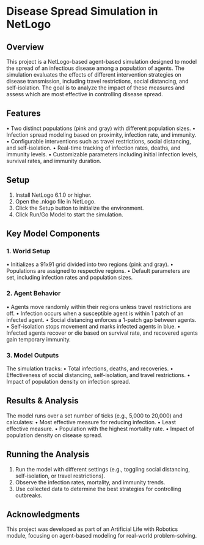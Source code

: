 # Disease Spread Simulation in NetLogo

## Overview
This project is a NetLogo-based agent-based simulation designed to model the spread of an infectious disease among a population of agents. The simulation evaluates the effects of different intervention strategies on disease transmission, including travel restrictions, social distancing, and self-isolation. The goal is to analyze the impact of these measures and assess which are most effective in controlling disease spread.
## Features
•	Two distinct populations (pink and gray) with different population sizes.
•	Infection spread modeling based on proximity, infection rate, and immunity.
•	Configurable interventions such as travel restrictions, social distancing, and self-isolation.
•	Real-time tracking of infection rates, deaths, and immunity levels.
•	Customizable parameters including initial infection levels, survival rates, and immunity duration.
## Setup
1.	Install NetLogo 6.1.0 or higher.
2.	Open the .nlogo file in NetLogo.
3.	Click the Setup button to initialize the environment.
4.	Click Run/Go Model to start the simulation.
## Key Model Components
### 1. World Setup
•	Initializes a 91x91 grid divided into two regions (pink and gray).
•	Populations are assigned to respective regions.
•	Default parameters are set, including infection rates and population sizes.
### 2. Agent Behavior
•	Agents move randomly within their regions unless travel restrictions are off.
•	Infection occurs when a susceptible agent is within 1 patch of an infected agent.
•	Social distancing enforces a 1-patch gap between agents.
•	Self-isolation stops movement and marks infected agents in blue.
•	Infected agents recover or die based on survival rate, and recovered agents gain temporary immunity.
### 3. Model Outputs
The simulation tracks:
•	Total infections, deaths, and recoveries.
•	Effectiveness of social distancing, self-isolation, and travel restrictions.
•	Impact of population density on infection spread.
## Results & Analysis
The model runs over a set number of ticks (e.g., 5,000 to 20,000) and calculates:
•	Most effective measure for reducing infection.
•	Least effective measure.
•	Population with the highest mortality rate.
•	Impact of population density on disease spread.
## Running the Analysis
1.	Run the model with different settings (e.g., toggling social distancing, self-isolation, or travel restrictions).
2.	Observe the infection rates, mortality, and immunity trends.
3.	Use collected data to determine the best strategies for controlling outbreaks.
## Acknowledgments
This project was developed as part of an Artificial Life with Robotics module, focusing on agent-based modeling for real-world problem-solving.

